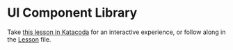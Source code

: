# UI Component Library

Take [this lesson in Katacoda](https://www.katacoda.com/alexrosenkranz/scenarios/ui-component-docs) for an interactive experience, or follow along in the [Lesson](./Lesson.md) file.
